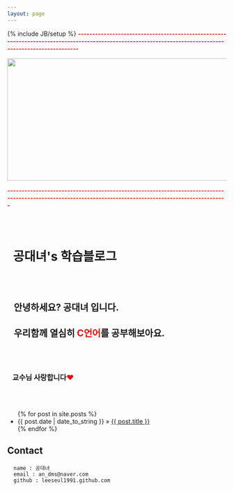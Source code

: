 ```yaml
---
layout: page
---
```

{% include JB/setup %}
<font color="red"><b>---------------------------------------------------------------------------------------------------------------------------------------------------------</b></font>

<img src="http://cfile23.uf.tistory.com/image/172A0B3950641DAB264C91" width = "850" height = "280">

<font color="red"><b>---------------------------------------------------------------------------------------------------------------------------------------------------------</b></font>
<div>
<br></br>
<h1>&nbsp&nbsp공대녀's 학습블로그 </h1>
<br></br>
<h2>&nbsp&nbsp&nbsp안녕하세요? 공대녀 입니다.</h2>
<h2>&nbsp&nbsp&nbsp우리함께 열심히 <font color="red"><b>C언어</b></font>를 공부해보아요.</h2>
<br></br>
<h3>&nbsp&nbsp&nbsp교수님 사랑합니다<font color="red">♥</font></h3>
<br></br>
</div>


<ul class="posts">
  {% for post in site.posts %}
    <li><span>{{ post.date | date_to_string }}</span> &raquo; <a href="{{ BASE_PATH }}{{ post.url }}">{{ post.title }}</a></li>
  {% endfor %}
</ul>

## Contact

      name : 공대녀
      email : an_dms@naver.com
      github : leeseul1991.github.com


